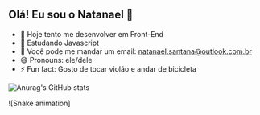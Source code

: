 ## Olá! Eu sou o Natanael 👋

- 🔭 Hoje tento me desenvolver em Front-End
- 🌱 Estudando Javascript
- 👯 Você pode me mandar um email: natanael.santana@outlook.com.br
- 😄 Pronouns: ele/dele
- ⚡ Fun fact: Gosto de tocar violão e andar de bicicleta 


![Anurag's GitHub stats](https://github-readme-stats.vercel.app/api?username=Neitan2m&count_private=true&show_icons=true&theme=synthwave)

![Snake animation]
